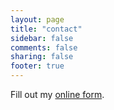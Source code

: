 ```yaml
---
layout: page
title: "contact"
sidebar: false
comments: false
sharing: false
footer: true
---
```

<div id="wufoo-z7x3p3">
Fill out my <a href="http://howardm.wufoo.com/forms/z7x3p3">online form</a>.
</div>
<script type="text/javascript">var z7x3p3;(function(d, t) {
var s = d.createElement(t), options = {
'userName':'howardm', 
'formHash':'z7x3p3', 
'autoResize':true,
'height':'517',
'async':true,
'header':'show'};
s.src = ('https:' == d.location.protocol ? 'https://' : 'http://') + 'wufoo.com/scripts/embed/form.js';
s.onload = s.onreadystatechange = function() {
var rs = this.readyState; if (rs) if (rs != 'complete') if (rs != 'loaded') return;
try { z7x3p3 = new WufooForm();z7x3p3.initialize(options);z7x3p3.display(); } catch (e) {}};
var scr = d.getElementsByTagName(t)[0], par = scr.parentNode; par.insertBefore(s, scr);
})(document, 'script');</script>